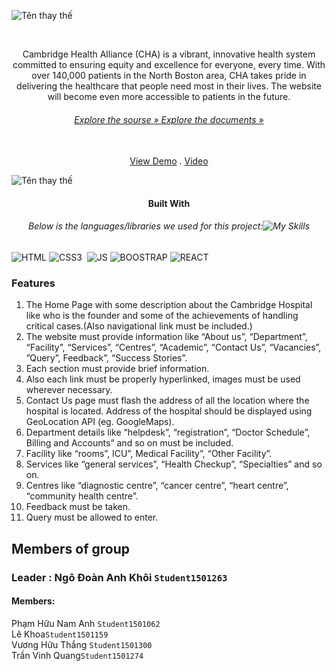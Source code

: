 ![Tên thay thế](https://github.com/NAonlines/eProject-Fpt-Aptech-Group_3_Cambridge-hospitall/raw/master/src/Assets/img/Logo-cmb.png)



<br  />

<div  align="center">
    



</a>
<p align="center">
Cambridge Health Alliance (CHA) is a vibrant, innovative health system committed to ensuring equity and excellence for everyone, every time. With over 140,000 patients in the North Boston area, CHA takes pride in delivering the healthcare that people need most in their lives. The website will become even more accessible to patients in the future.</p>

###### <p align="center">[Explore the sourse » ](https://github.com/NAonlines/eProject-Fpt-Aptech-Group_3_Cambridge-hospitall) [Explore the documents » ](https://github.com/NAonlines/eProject-Fpt-Aptech-Group_3_Cambridge-hospitall/tree/master/Documents)
 </p>



<br  /><a  href="https://e-project-fpt-aptech-group-3-cambridge-hospitall.vercel.app/" target="_blank">View Demo</a> . <a  href="" target="_blank">Video</a>
</div>

![Tên thay thế](https://github.com/NAonlines/eProject-Fpt-Aptech-Group_3_Cambridge-hospitall/raw/master/src/Assets/img/Homeview.png)


#### <div align="center">Built With</div>

###### <div align="center">Below is the languages/libraries we used for this project:![My Skills](https://skillicons.dev/icons?i=,html,css,js,bootstrap,react)</div>


![HTML]&nbsp;![CSS3] &nbsp;![JS]&nbsp;![BOOSTRAP]&nbsp;![REACT]

<div  align="left">

### Features </br>

<ol>
<li>
The Home Page with some description about the Cambridge Hospital like who
is the founder and some of the achievements of handling critical cases.(Also
navigational link must be included.)
</br>
</li>
<li>
The website must provide information like “About us”, “Department”,
“Facility”, “Services”, “Centres”, “Academic”, “Contact Us”, “Vacancies”,
”Query”, Feedback”, “Success Stories”.
 </br>
</li>
<li>
 Each section must provide brief information.
</br>
</li>
<li>
Also each link must be properly hyperlinked, images must be used wherever
necessary.
</br>
</li>
<li>
Contact Us page must flash the address of all the location where the hospital
is located. Address of the hospital should be displayed using GeoLocation API
(eg. GoogleMaps).

</br>
</li>
<li>
Department details like “helpdesk”, “registration”, “Doctor Schedule”, Billing
and Accounts” and so on must be included.
</br>
</li>
<li>
Facility like “rooms”, ICU”, Medical Facility”, “Other Facility”.
</br>
</li>
<li>
Services like “general services”, “Health Checkup”, “Specialties” and so on.
</br>
<li>
Centres like “diagnostic centre”, “cancer centre”, “heart centre”, “community
health centre”.
</br>
</li>
<li>
Feedback must be taken.</br>

<li>
 Query must be allowed to enter.
</br>
</li>
</ol>

## Members of group

### Leader : Ngô Đoàn Anh Khôi `Student1501263`

#### Members:

Phạm Hữu Nam Anh `Student1501062` </br>
Lê Khoa`Student1501159` </br>
Vương Hữu Thắng `Student1501300` </br>
Trần Vinh Quang`Student1501274` </br>

[HTML]: https://img.shields.io/badge/HTML5-E34F26?style=for-the-badge&logo=html5&logoColor=white
[CSS3]: https://img.shields.io/badge/CSS3-1572B6?style=for-the-badge&logo=css3&logoColor=white
[JS]: https://img.shields.io/badge/JavaScript-F7DF1E?style=for-the-badge&logo=javascript&logoColor=black
[BOOSTRAP]: https://img.shields.io/badge/Bootstrap-563D7C?style=for-the-badge&logo=bootstrap&logoColor=white
[REACT]: https://img.shields.io/badge/React-20232A?style=for-the-badge&logo=react&logoColor=61DAFB